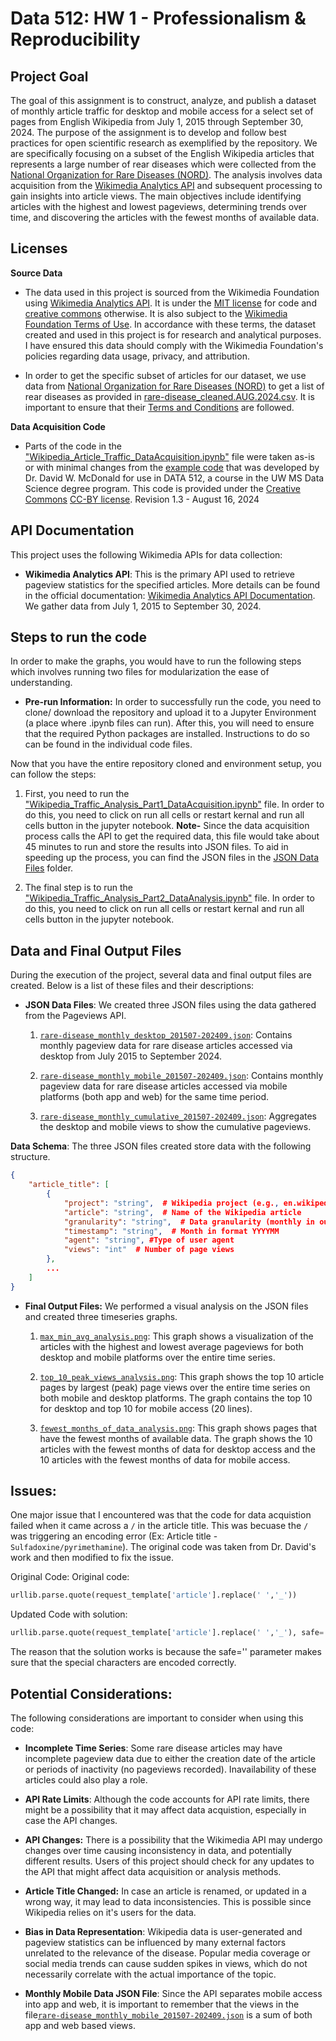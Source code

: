 # **Data 512: HW 1 - Professionalism & Reproducibility**

## Project Goal
The goal of this assignment is to construct, analyze, and publish a dataset of monthly article traffic for desktop and mobile access for a select set of pages from English Wikipedia from July 1, 2015 through September 30, 2024. The purpose of the assignment is to develop and follow best practices for open scientific research as exemplified by the repository. We are specifically focusing on a subset of the English Wikipedia articles that represents a large number of rear diseases which were collected from the [National Organization for Rare Diseases (NORD)](https://rarediseases.org). The analysis involves data acquisition from the [Wikimedia Analytics API](https://doc.wikimedia.org/generated-data-platform/aqs/analytics-api/reference/page-views.html) and subsequent processing to gain insights into article views.  The main objectives include identifying articles with the highest and lowest pageviews, determining trends over time, and discovering the articles with the fewest months of available data. 

## Licenses

**Source Data**

- The data used in this project is sourced from the Wikimedia Foundation using [Wikimedia Analytics API](https://doc.wikimedia.org/generated-data-platform/aqs/analytics-api/reference/page-views.html). It is under the [MIT license](https://opensource.org/license/mit-0) for code and [creative commons](https://creativecommons.org/licenses/by-sa/4.0/deed.en) otherwise. It is also subject to the [Wikimedia Foundation Terms of Use](https://foundation.wikimedia.org/wiki/Policy:Terms_of_Use). In accordance with these terms, the dataset created and used in this project is for research and analytical purposes. I have ensured this data should comply with the Wikimedia Foundation's policies regarding data usage, privacy, and attribution.

- In order to get the specific subset of articles for our dataset, we use data from [National Organization for Rare Diseases (NORD)](https://rarediseases.org) to get a list of rear diseases as provided in [rare-disease_cleaned.AUG.2024.csv](rare-disease_cleaned.AUG.2024.csv). It is important to ensure that their [Terms and Conditions](https://rarediseases.org/terms-conditions/) are followed.


**Data Acquisition Code**

- Parts of the code in the ["Wikipedia_Article_Traffic_DataAcquisition.ipynb"](./Wikipedia_Article_Traffic_DataAcquisition.ipynb") file were taken as-is or with minimal changes from the [example code](https://drive.google.com/file/d/1fYTIX79t9jk-Jske8IwysV-rbRkD4_dc/view?usp=drive_link) that was developed by Dr. David W. McDonald for use in DATA 512, a course in the UW MS Data Science degree program. This code is provided under the [Creative Commons](https://creativecommons.org) [CC-BY license](https://creativecommons.org/licenses/by/4.0/). Revision 1.3 - August 16, 2024


## API Documentation
This project uses the following Wikimedia APIs for data collection:

- **Wikimedia Analytics API**: This is the primary API used to retrieve pageview statistics for the specified articles. More details can be found in the official documentation: [Wikimedia Analytics API Documentation](https://doc.wikimedia.org/generated-data-platform/aqs/analytics-api/). We gather data from July 1, 2015 to September 30, 2024.

## Steps to run the code
In order to make the graphs, you would have to run the following steps which involves running two files for modularization the ease of understanding.

- **Pre-run Information:** In order to successfully run the code, you need to clone/ download the repository and upload it to a Jupyter Environment (a place where .ipynb files can run). After this, you will need to ensure that the required Python packages are installed. Instructions to do so can be found in the individual code files.

Now that you have the entire repository cloned and environment setup, you can follow the steps:

1. First, you need to run the ["Wikipedia_Traffic_Analysis_Part1_DataAcquisition.ipynb"](./Wikipedia_Traffic_Analysis_Part1_DataAcquisition.ipynb) file. In order to do this, you need to click on run all cells or restart kernal and run all cells button in the jupyter notebook. 
**Note-** Since the data acquisition process calls the API to get the required data, this file would take about 45 minutes to run and store the results into JSON files. To aid in speeding up the process, you can find the JSON files in the [JSON Data Files](./JSON%20Data%20Files/) folder. 

2. The final step is to run the ["Wikipedia_Traffic_Analysis_Part2_DataAnalysis.ipynb"](./Wikipedia_Traffic_Analysis_Part2_DataAnalysis.ipynb)
file. In order to do this, you need to click on run all cells or restart kernal and run all cells button in the jupyter notebook.


## Data and Final Output Files
During the execution of the project, several data and final output files are created. Below is a list of these files and their descriptions:

- **JSON Data Files**: We created three JSON files using the data gathered from the Pageviews API.

   1. [`rare-disease_monthly_desktop_201507-202409.json`](./JSON%20Data%20Files/rare-disease_monthly_desktop_201507-202409.json): Contains monthly pageview data for rare disease articles accessed via desktop from July 2015 to September 2024.

   2. [`rare-disease_monthly_mobile_201507-202409.json`](./JSON%20Data%20Files/rare-disease_monthly_mobile_201507-202409.json): Contains monthly pageview data for rare disease articles accessed via mobile platforms (both app and web) for the same time period.

   3. [`rare-disease_monthly_cumulative_201507-202409.json`](./JSON%20Data%20Files/rare-disease_monthly_cumulative_201507-202409.json): Aggregates the desktop and mobile views to show the cumulative pageviews.

**Data Schema**: The three JSON files created store data with the following structure.  

```json
{
    "article_title": [
        {
            "project": "string",  # Wikipedia project (e.g., en.wikipedia)
            "article": "string",  # Name of the Wikipedia article
            "granularity": "string",  # Data granularity (monthly in our case)
            "timestamp": "string",  # Month in format YYYYMM
            "agent": "string", #Type of user agent
            "views": "int"  # Number of page views
        },
        ...
    ]
}
```

- **Final Output Files:** We performed a visual analysis on the JSON files and created three timeseries graphs.

   1. [`max_min_avg_analysis.png`](./Generated%20Graphs/max_min_avg_analysis.png): This graph shows a visualization of the articles with the highest and lowest average pageviews for both desktop and mobile platforms over the entire time series.

   2. [`top_10_peak_views_analysis.png`](./Generated%20Graphs/top_10_peak_views_analysis.png): This graph shows the top 10 article pages by largest (peak) page views over the entire time series on both mobile and desktop platforms. The graph contains the top 10 for desktop and top 10 for mobile access (20 lines).

   3.  [`fewest_months_of_data_analysis.png`](./Generated%20Graphs/fewest_months_of_data_analysis.png): This graph shows pages that have the fewest months of available data. The graph shows the 10 articles with the fewest months of data for desktop access and the 10 articles with the fewest months of data for mobile access.


## Issues:
One major issue that I encountered was that the code for data acquistion failed when it came across a `/` in the article title. This was becuase the `/` was triggering an encoding error (Ex: Article title - `Sulfadoxine/pyrimethamine`). The original code was taken from Dr. David's work and then modified to fix the issue.

Original Code:
 Original code:
``` python
urllib.parse.quote(request_template['article'].replace(' ','_'))
```

Updated Code with solution:
```python
urllib.parse.quote(request_template['article'].replace(' ','_'), safe='')
```
The reason that the solution works is because the safe='' parameter makes sure that the special characters are encoded correctly.

## Potential Considerations: 
The following considerations are important to consider when using this code:

- **Incomplete Time Series**: Some rare disease articles may have incomplete pageview data due to either the creation date of the article or periods of inactivity (no pageviews recorded). Inavailability of these articles could also play a role.

- **API Rate Limits**: Although the code accounts for API rate limits, there might be a possibility that it may affect data acquistion, especially in case the API changes.

- **API Changes:** There is a possibility that the Wikimedia API may undergo changes over time causing inconsistency in data, and potentially different results. Users of this project should check for any updates to the API that might affect data acquisition or analysis methods.

- **Article Title Changed:** In case an article is renamed, or updated in a wrong way, it may lead to data inconsistencies. This is possible since Wikipedia relies on it's users for the data.

- **Bias in Data Representation**: Wikipedia data is user-generated and pageview statistics can be influenced by many external factors unrelated to the relevance of the disease. Popular media coverage or social media trends can cause sudden spikes in views, which do not necessarily correlate with the actual importance of the topic.

- **Monthly Mobile Data JSON File**: Since the API separates mobile access into app and web, it is important to remember that the views in the file[`rare-disease_monthly_mobile_201507-202409.json`](./JSON%20Data%20Files/rare-disease_monthly_mobile_201507-202409.json) is a sum of both app and web based views. 



